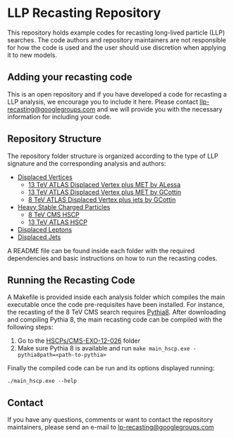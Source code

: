# LLP Recasting Repository

This repository holds example codes for recasting long-lived particle (LLP) searches.
The code authors and repository maintainers are not responsible for how the code is used and the user should
use discretion when applying it to new models.

## Adding your recasting code ##

This is an open repository and if you have developed a code for recasting a LLP analysis, 
we encourage you to include it here.
Please contact <llp-recasting@googlegroups.com> and we will provide you with the necessary information
for including your code.

## Repository Structure ##

The repository folder structure is organized according to the type of LLP signature and the
corresponding analysis and authors:

  * [Displaced Vertices](DisplacedVertices)  
    * [13 TeV ATLAS Displaced Vertex plus MET by ALessa](DisplacedVertices/ATLAS-SUSY-2016-08)
    * [13 TeV ATLAS Displaced Vertex plus MET by GCottin](DisplacedVertices/ATLAS-SUSY-2016-08_GCottin)
    * [8 TeV ATLAS Displaced Vertex plus jets by GCottin](DisplacedVertices/ATLAS-SUSY-2014-02_GCottin)
  * [Heavy Stable Charged Particles](HSCPs)
    * [8 TeV CMS HSCP](HSCPs/CMS-EXO-12-026)
    * [13 TeV ATLAS HSCP](HSCPs/ATLAS-SUSY-2016-32)
  * [Displaced Leptons](DisplacedLeptons)
  * [Displaced Jets](DisplacedJet)

A README file can be found inside each folder with the required dependencies
and basic instructions on how to run the recasting codes.

## Running the Recasting Code ##

A Makefile is provided inside each analysis folder which
compiles the main executable once the code pre-requisites
have been installed.
For instance, the recasting of the 8 TeV CMS search
requires [Pythia8](http://home.thep.lu.se/~torbjorn/pythia8/).
After downloading and compiling Pythia 8, the main recasting code
can be compiled with the following steps:

   1. Go to the [HSCPs/CMS-EXO-12-026](HSCPs/CMS-EXO-12-026) folder
   2. Make sure Pythia 8 is available and run  `make main_hscp.exe -pythia8path=<path-to-pythia>`

Finally the compiled code can be run and its options displayed running:

```
./main_hscp.exe --help
```


## Contact ##

If you have any questions, comments or want to contact the repository maintainers,
please send an e-mail to <lp-recasting@googlegroups.com>
